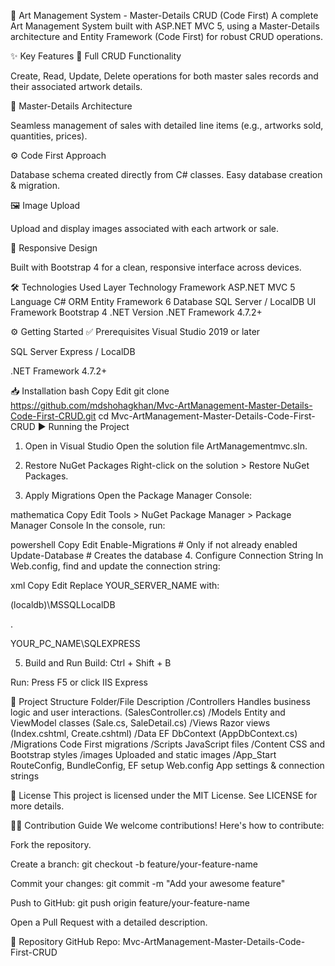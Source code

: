 🎨 Art Management System - Master-Details CRUD (Code First)
A complete Art Management System built with ASP.NET MVC 5, using a Master-Details architecture and Entity Framework (Code First) for robust CRUD operations.

✨ Key Features
🧾 Full CRUD Functionality

Create, Read, Update, Delete operations for both master sales records and their associated artwork details.

📄 Master-Details Architecture

Seamless management of sales with detailed line items (e.g., artworks sold, quantities, prices).

⚙️ Code First Approach

Database schema created directly from C# classes. Easy database creation & migration.

🖼️ Image Upload

Upload and display images associated with each artwork or sale.

📱 Responsive Design

Built with Bootstrap 4 for a clean, responsive interface across devices.

🛠️ Technologies Used
Layer	Technology
Framework	ASP.NET MVC 5
Language	C#
ORM	Entity Framework 6
Database	SQL Server / LocalDB
UI Framework	Bootstrap 4
.NET Version	.NET Framework 4.7.2+

⚙️ Getting Started
✅ Prerequisites
Visual Studio 2019 or later

SQL Server Express / LocalDB

.NET Framework 4.7.2+

📥 Installation
bash
Copy
Edit
git clone https://github.com/mdshohagkhan/Mvc-ArtManagement-Master-Details-Code-First-CRUD.git
cd Mvc-ArtManagement-Master-Details-Code-First-CRUD
▶️ Running the Project
1. Open in Visual Studio
Open the solution file ArtManagementmvc.sln.

2. Restore NuGet Packages
Right-click on the solution > Restore NuGet Packages.

3. Apply Migrations
Open the Package Manager Console:

mathematica
Copy
Edit
Tools > NuGet Package Manager > Package Manager Console
In the console, run:

powershell
Copy
Edit
Enable-Migrations   # Only if not already enabled
Update-Database     # Creates the database
4. Configure Connection String
In Web.config, find and update the connection string:

xml
Copy
Edit
<connectionStrings>
  <add name="AppDbContext" 
       connectionString="Data Source=YOUR_SERVER_NAME;Initial Catalog=ArtManagementDB;Integrated Security=True;" 
       providerName="System.Data.SqlClient" />
</connectionStrings>
Replace YOUR_SERVER_NAME with:

(localdb)\MSSQLLocalDB

.

YOUR_PC_NAME\SQLEXPRESS

5. Build and Run
Build: Ctrl + Shift + B

Run: Press F5 or click IIS Express

📂 Project Structure
Folder/File	Description
/Controllers	Handles business logic and user interactions. (SalesController.cs)
/Models	Entity and ViewModel classes (Sale.cs, SaleDetail.cs)
/Views	Razor views (Index.cshtml, Create.cshtml)
/Data	EF DbContext (AppDbContext.cs)
/Migrations	Code First migrations
/Scripts	JavaScript files
/Content	CSS and Bootstrap styles
/images	Uploaded and static images
/App_Start	RouteConfig, BundleConfig, EF setup
Web.config	App settings & connection strings

🧾 License
This project is licensed under the MIT License.
See LICENSE for more details.

🙋‍♀️ Contribution Guide
We welcome contributions! Here's how to contribute:

Fork the repository.

Create a branch:
git checkout -b feature/your-feature-name

Commit your changes:
git commit -m "Add your awesome feature"

Push to GitHub:
git push origin feature/your-feature-name

Open a Pull Request with a detailed description.

🔗 Repository
GitHub Repo:
Mvc-ArtManagement-Master-Details-Code-First-CRUD

